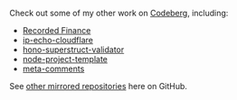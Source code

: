 Check out some of my other work on [Codeberg](https://codeberg.org/AverageHelper), including:

- [Recorded Finance](https://codeberg.org/RecordedFinance/recorded-finance/)
- [ip-echo-cloudflare](https://github.com/AverageHelper/ip-echo-cloudflare)
- [hono-superstruct-validator](https://codeberg.org/AverageHelper/hono-superstruct-validator)
- [node-project-template](https://codeberg.org/AverageHelper/node-project-template)
- [meta-comments](https://codeberg.org/AverageHelper/meta-comments)

See [other mirrored repositories](https://github.com/AverageHelper?tab=repositories&q=topic%3Amirror) here on GitHub.
